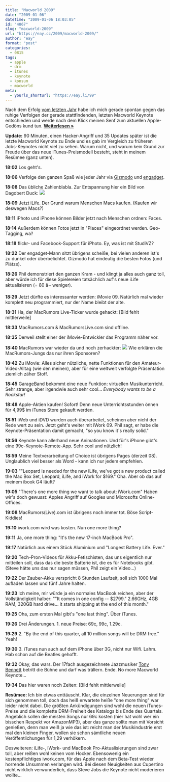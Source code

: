 ```yaml
---
title: "Macworld 2009"
date: "2009-01-06"
datetime: "2009-01-06 18:03:05"
id: "4867"
slug: "macworld-2009"
url: "https://eay.cc/2009/macworld-2009/"
author: "eay"
format: "post"
categories:
  - 0815
tags:
  - apple
  - drm
  - itunes
  - keynote
  - konsum
  - macworld
meta:
  - yourls_shorturl: "https://eay.li/99"
---
```


Nach dem Erfolg [vom letzten Jahr](//eay.cc/2008/macworld-2008/) habe ich mich gerade spontan gegen das ruhige Verfolgen der gerade stattfindenden, letzten Macworld Keynote entschieden und werde nach dem Klick meinen Senf zum aktuellen Apple-Gedöns kund tun. [**Weiterlesen »**](//eay.cc/2009/macworld-2009/)

**Update:** 90 Minuten, einen Hacker-Angriff und 35 Updates später ist die letzte Macworld Keynote zu Ende und es gab im Vergleich zu früheren Jobs-Keynotes nicht viel zu sehen. Warum nicht, und warum kein Grund zur Freude über das neue iTunes-Preismodell besteht, steht in meinem Resümee (ganz unten).

**18:02** Los geht's.

**18:06** Verfolge den ganzen Spaß wie jeder Jahr via [Gizmodo](http://live.gizmodo.com/) und [engadget](http://www.engadget.com/2009/01/06/live-from-the-macworld-2009-keynote/#continued).

**18:08** Das übliche Zahlenblabla. Zur Entspannung hier ein Bild von Dagobert Duck: ![](https://upload.wikimedia.org/wikipedia/en/0/09/ScroogeMcDuck_Comic.jpg)

**18:09** Jetzt iLife. Der Grund warum Menschen Macs kaufen. (Kaufen wir deswegen Macs?)

**18:11** iPhoto und iPhone können Bilder jetzt nach Menschen ordnen: Faces.

**18:14** Außerdem können Fotos jetzt in "Places" eingeordnet werden. Geo-Tagging, wa?

**18:18** flickr- und Facebook-Support für iPhoto. Ey, was ist mit StudiVZ?

**18:22** Der engadget-Mann sitzt übrigens scheiße, bei vielen anderen ist's zu dunkel oder überbelichtet. Gizmodo hat eindeutig die besten Fotos (und Plätze).

**18:26** Phil demonstriert den ganzen Kram - und klingt ja alles auch ganz toll, aber würde ich für diese Spielereien tatsächlich auf's neue iLife aktualisieren (= 80 â¬ weniger).

**18:29** Jetzt dürfte es interessanter werden: iMovie 09. Natürlich mal wieder komplett neu programmiert, nur der Name bleibt der alte.

**18:31** Ha, der MacRumors Live-Ticker wurde gehackt: \[Bild fehlt mittlerweile\]

**18:33** MacRumors.com & MacRumorsLive.com sind offline.

**18:35** Derweil stellt einer der iMovie-Entwickler das Programm näher vor.

**18:40** MacRumors war wieder da und noch zerhackter: ![](https://eay.cc/uploads/2009/macrumorshack1.gif) Wie erklären die MacRumors-Jungs das nur ihren Sponsoren?

**18:42** Zu iMovie: Alles sicher nützliche, nette Funktionen für den Amateur-Video-Alltag (wie den meinen), aber für eine weltweit verfolgte Präsentation ziemlich zäher Stoff.

**18:45** GarageBand bekommt eine neue Funktion: virtuellen Musikunterricht. Sehr strange, aber irgendwie auch sehr cool... _Everybody wants to be a Rockstar!_

**18:48** Apple-Aktien kaufen! Sofort! Denn neue Unterrichtsstunden önnen für 4,99$ im iTunes Store gekauft werden.

**18:51** iWeb und iDVD wurden auch überarbeitet, scheinen aber nicht der Rede wert zu sein. Jetzt geht's weiter mit iWork 09. Phil sagt, er habe die Keynote-Präsentation damit gemacht, "so you know it´s really solid."

**18:56** Keynote kann allerhand neue Animationen. Und für's iPhone gibt's eine 99c-Keynote-Remote-App. Sehr cool und nützlich!

**18:59** Meine Textverarbeitung of Choice ist übrigens Pages (derzeit 08). Unglaublich viel besser als Word - kann ich nur jedem empfehlen.

**19:03** ""Leopard is needed for the new iLife, we've got a new product called the Mac Box Set, Leopard, iLife, and iWork for $169." Oha. Aber ob das auf meinem ibook G4 läuft?

**19:05** "There's one more thing we want to talk about: iWork.com" Haben wir's doch gewusst: Apples Angriff auf Googles und Microsofts Online-Offices.

**19:08** MacRumors(Live).com ist übrigens noch immer tot. Böse Script-Kiddies!

**19:10** iwork.com wird was kosten. Nun one more thing?

**19:11** Ja, one more thing: "It's the new 17-inch MacBook Pro".

**19:17** Natürlich aus einem Stück Aluminium und "Longest Battery Life. Ever."

**19:20** Tech-Pron-Videos für Akku-Fetischisten, das uns eigentlich nur mitteilen soll, dass das die beste Batterie ist, die es für Notebooks gibt. (Steve hätte uns das nur sagen müssen, Phil zeigt ein Video...)

**19:22** Der Zauber-Akku verspricht 8 Stunden Laufzeit, soll sich 1000 Mal aufladen lassen und fünf Jahre halten.

**19:23** Ich meine, mir würde ja ein normales MacBook reichen, aber der Vollständigkeit halber: ""It comes in one config -- $2799." 2.66GHz, 4GB RAM, 320GB hard drive... it starts shipping at the end of this month."

**19:25** Oha, zum ersten Mal gibt's "one last thing". Über iTunes.

**19:26** Drei Änderungen. 1. neue Preise: 69c, 99c, 1.29c.

**19:29** 2. "By the end of this quarter, all 10 million songs will be DRM free." Yeah!

**19:30** 3. iTunes nun auch auf dem iPhone über 3G, nicht nur Wifi. Lahm. Hab schon auf die Beatles gehofft.

**19:32** Okay, das wars. Der 17fach ausgezeichnete Jazzmusiker [Tony Bennett](http://de.wikipedia.org/wiki/Tony_Bennett) betritt die Bühne und darf was trällern. Ende. No more Macworld Keynote...

**19:34** Das hier waren noch Zeiten: \[Bild fehlt mittlerweile\]

**Resümee:** Ich bin etwas enttäuscht. Klar, die einzelnen Neuerungen sind für sich genommen toll, doch das heiß erwartete heiße "one more thing" war leider nicht dabei. Die größten Ankündigungen sind wohl die neuen iTunes-Preise und die komplette DRM-Freiheit des Katalogs bis Ende des Quartals. Angeblich sollen die meisten Songs nur 69c kosten (hier hat wohl wer ein bisschen Respekt vor AmazonMP3), aber das ganze sollte man mit Vorsicht genießen, denn man weiß ja wie das ist: reicht man der Musikindustrie erst mal den kleinen Finger, wollen sie schon sämtliche neuen Veröffentlichungen für 1,29 verhökern.

Desweiteren: iLife-, iWork- und MacBook Pro-Aktualisierungen sind zwar toll, aber reißen wohl keinen vom Hocker. Ebensowenig ein kostenpflichtiges iwork.com, für das Apple nach dem Beta-Test wieder horrende Unsummen verlangen wird. Bei diesen Neuigkeiten aus Cupertino nicht wirklich verwunderlich, dass Steve Jobs die Keynote nicht moderieren wollte...
